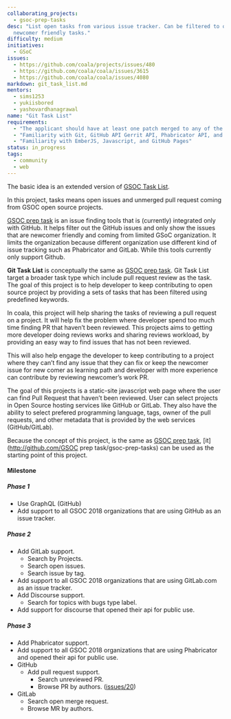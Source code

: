```yaml
---
collaborating_projects:
  - gsoc-prep-tasks
desc: "List open tasks from various issue tracker. Can be filtered to only show
  newcomer friendly tasks."
difficulty: medium
initiatives:
  - GSoC
issues:
  - https://github.com/coala/projects/issues/480
  - https://github.com/coala/coala/issues/3615
  - https://github.com/coala/coala/issues/4080
markdown: git_task_list.md
mentors:
  - sims1253
  - yukiisbored
  - yashovardhanagrawal
name: "Git Task List"
requirements:
  - "The applicant should have at least one patch merged to any of the coala repositories."
  - "Familiarity with Git, GitHub API Gerrit API, Phabricator API, and GitLab API"
  - "Familiarity with EmberJS, Javascript, and GitHub Pages"
status: in_progress
tags:
  - community
  - web
---
```

The basic idea is an extended version of [GSOC Task List](http://summerofcode.github.io/gsoc-prep-tasks).

In this project, tasks means open issues and unmerged pull request coming from
GSOC open source projects.

[GSOC prep task](http://summerofcode.github.io/gsoc-prep-tasks) is an issue
finding tools that is (currently) integrated only with GitHub. It helps filter
out the GitHub issues and only show the issues that are newcomer friendly and
coming from limited GSoC organization. It limits the organization because
different organization use different kind of issue tracking such as Phabricator
and GitLab. While this tools currently only support Github.

**Git Task List** is conceptually the same as [GSOC prep task](http://summerofcode.github.io/gsoc-prep-tasks).
Git Task List target a broader task type which include pull request review as
the task. The goal of this project is to help developer to keep contributing to
open source project by providing a sets of tasks that has been filtered using
predefined keywords.

In coala, this project will help sharing the tasks of reviewing a pull request
on a project. It will help fix the problem where developer spend too much time
finding PR that haven’t been reviewed. This projects aims to getting more
developer doing reviews works and sharing reviews workload, by providing an easy
way to find issues that has not been reviewed.

This will also help engage the developer to keep contributing to a project where
they can’t find any issue that they can fix or keep the newcomer issue for new
comer as learning path and developer with more experience can contribute by
reviewing newcomer’s work PR.

The goal of this projects is a static-site javascript web page where the user
can find Pull Request that haven’t been reviewed. User can select projects in
Open Source hosting services like GitHub or GitLab. They also have the ability
to select prefered programming language, tags, owner of the pull requests, and
other metadata that is provided by the web services (GitHub/GitLab).

Because the concept of this project, is the same as [GSOC prep task](http://summerofcode.github.io/gsoc-prep-tasks),
[it](http://github.com/GSOC prep task/gsoc-prep-tasks) can be used as the
starting point of this project.

#### Milestone

##### Phase 1
- Use GraphQL (GitHub)
- Add support to all GSOC 2018 organizations that are using GitHub as an issue
  tracker.

##### Phase 2
- Add GitLab support.
  - Search by Projects.
  - Search open issues.
  - Search issue by tag.
- Add support to all GSOC 2018 organizations that are using GitLab.com as an issue
  tracker.
- Add Discourse support.
  - Search for topics with bugs type label.
- Add support for discourse that opened their api for public use.

##### Phase 3
- Add Phabricator support.
- Add support to all GSOC 2018 organizations that are using Phabricator and opened
  their api for public use.
- GitHub
  - Add pull request support.
    - Search unreviewed PR.
    - Browse PR by authors. ([issues/20](https://github.com/summerofcode/gsoc-prep-tasks/issues/20))
- GitLab
  - Search open merge request.
  - Browse MR by authors.
